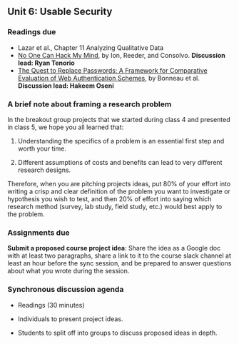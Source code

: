 ## Unit 6: Usable Security

### Readings due

  - Lazar et al., Chapter 11 Analyzing Qualitative Data
  - [No One Can Hack My Mind](https://www.usenix.org/system/files/conference/soups2015/soups15-paper-ion.pdf), by Ion, Reeder, and Consolvo. **Discussion lead: Ryan Tenorio**
  - [The Quest to Replace Passwords: A Framework for Comparative Evaluation of Web Authentication Schemes](https://www.cl.cam.ac.uk/~fms27/papers/2012-BonneauHerOorSta-password--oakland.pdf), by Bonneau et al. **Discussion lead: Hakeem Oseni**



### A brief note about framing a research problem

In the breakout group projects that we started during class 4 and presented in class 5, we hope you all learned that:

1. Understanding the specifics of a problem is an essential first step and worth your time.

2. Different assumptions of costs and benefits can lead to very different research designs.

Therefore, when you are pitching projects ideas, put 80% of your effort into writing a crisp and clear definition of the problem you want to investigate or hypothesis you wish to test, and then 20% of effort into saying which research method (survey, lab study, field study, etc.) would best apply to the problem.



### Assignments due

**Submit a proposed course project idea**: Share the idea as a Google doc with at least two paragraphs, share a link to it to the course slack channel at least an hour before the sync session, and be prepared to answer questions about what you wrote during the session.



### Synchronous discussion agenda

  - Readings (30 minutes)

  - Individuals to present project ideas.

  - Students to split off into groups to discuss proposed ideas in depth.

